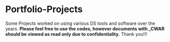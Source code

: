 # Portfolio-Projects
Some Projects worked on using various DS tools and software over the years.
**Please feel free to use the codes, however documents with _CWAR should be viewed as read only due to confidentiality.** 
Thank you!!!
